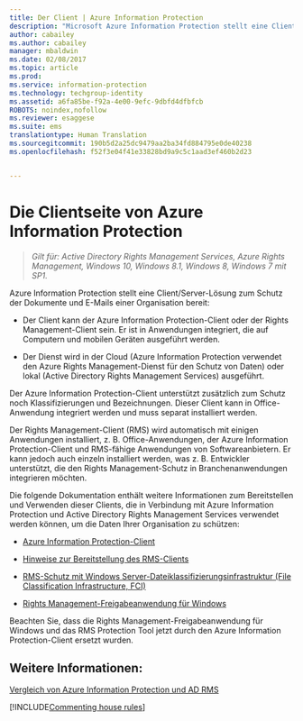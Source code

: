 ```yaml
---
title: Der Client | Azure Information Protection
description: "Microsoft Azure Information Protection stellt eine Client/Server-Lösung zum Schutz der Daten einer Organisation bereit. Der Client (Azure Information Protection-Client oder Rights Management-Client) ist in Anwendungen integriert, die auf Computern und mobilen Geräten ausgeführt werden."
author: cabailey
ms.author: cabailey
manager: mbaldwin
ms.date: 02/08/2017
ms.topic: article
ms.prod: 
ms.service: information-protection
ms.technology: techgroup-identity
ms.assetid: a6fa85be-f92a-4e00-9efc-9dbfd4dfbfcb
ROBOTS: noindex,nofollow
ms.reviewer: esaggese
ms.suite: ems
translationtype: Human Translation
ms.sourcegitcommit: 190b5d2a25dc9479aa2ba34fd884795e0de40238
ms.openlocfilehash: f52f3e04f41e33828bd9a9c5c1aad3ef460b2d23


---
```


# <a name="the-client-side-of-azure-information-protection"></a>Die Clientseite von Azure Information Protection

>*Gilt für: Active Directory Rights Management Services, Azure Rights Management, Windows 10, Windows 8.1, Windows 8, Windows 7 mit SP1.*

Azure Information Protection stellt eine Client/Server-Lösung zum Schutz der Dokumente und E-Mails einer Organisation bereit:

- Der Client kann der Azure Information Protection-Client oder der Rights Management-Client sein. Er ist in Anwendungen integriert, die auf Computern und mobilen Geräten ausgeführt werden. 

- Der Dienst wird in der Cloud (Azure Information Protection verwendet den Azure Rights Management-Dienst für den Schutz von Daten) oder lokal (Active Directory Rights Management Services) ausgeführt. 

Der Azure Information Protection-Client unterstützt zusätzlich zum Schutz noch Klassifizierungen und Bezeichnungen. Dieser Client kann in Office-Anwendung integriert werden und muss separat installiert werden.

Der Rights Management-Client (RMS) wird automatisch mit einigen Anwendungen installiert, z. B. Office-Anwendungen, der Azure Information Protection-Client und RMS-fähige Anwendungen von Softwareanbietern. Er kann jedoch auch einzeln installiert werden, was z. B. Entwickler unterstützt, die den Rights Management-Schutz in Branchenanwendungen integrieren möchten.

Die folgende Dokumentation enthält weitere Informationen zum Bereitstellen und Verwenden dieser Clients, die in Verbindung mit Azure Information Protection und Active Directory Rights Management Services verwendet werden können, um die Daten Ihrer Organisation zu schützen:

- [Azure Information Protection-Client](AIP-client.md)

- [Hinweise zur Bereitstellung des RMS-Clients](client-deployment-notes.md)

- [RMS-Schutz mit Windows Server-Dateiklassifizierungsinfrastruktur (File Classification Infrastructure, FCI)](configure-fci.md)

- [Rights Management-Freigabeanwendung für Windows](sharing-app-windows.md)

Beachten Sie, dass die Rights Management-Freigabeanwendung für Windows und das RMS Protection Tool jetzt durch den Azure Information Protection-Client ersetzt wurden. 


## <a name="see-also"></a>Weitere Informationen:
[Vergleich von Azure Information Protection und AD RMS](../understand-explore/compare-azure-rms-ad-rms.md)

[!INCLUDE[Commenting house rules](../includes/houserules.md)]


<!--HONumber=Feb17_HO2-->


